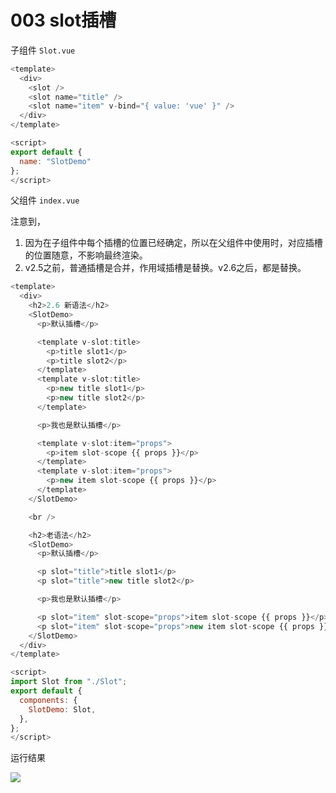 # 003 slot插槽

子组件 `Slot.vue`
``` js
<template>
  <div>
    <slot />
    <slot name="title" />
    <slot name="item" v-bind="{ value: 'vue' }" />
  </div>
</template>

<script>
export default {
  name: "SlotDemo"
};
</script>
```

父组件 `index.vue`

注意到，
1. 因为在子组件中每个插槽的位置已经确定，所以在父组件中使用时，对应插槽的位置随意，不影响最终渲染。
2. v2.5之前，普通插槽是合并，作用域插槽是替换。v2.6之后，都是替换。
``` js {5,16}
<template>
  <div>
    <h2>2.6 新语法</h2>
    <SlotDemo>
      <p>默认插槽</p>

      <template v-slot:title>
        <p>title slot1</p>
        <p>title slot2</p>
      </template>
      <template v-slot:title>
        <p>new title slot1</p>
        <p>new title slot2</p>
      </template>

      <p>我也是默认插槽</p>

      <template v-slot:item="props">
        <p>item slot-scope {{ props }}</p>
      </template>
      <template v-slot:item="props">
        <p>new item slot-scope {{ props }}</p>
      </template>
    </SlotDemo>

    <br />

    <h2>老语法</h2>
    <SlotDemo>
      <p>默认插槽</p>

      <p slot="title">title slot1</p>
      <p slot="title">new title slot2</p>

      <p>我也是默认插槽</p>

      <p slot="item" slot-scope="props">item slot-scope {{ props }}</p>
      <p slot="item" slot-scope="props">new item slot-scope {{ props }}</p>
    </SlotDemo>
  </div>
</template>

<script>
import Slot from "./Slot";
export default {
  components: {
    SlotDemo: Slot,
  },
};
</script>
```

运行结果

![](https://crane0.oss-cn-beijing.aliyuncs.com/blogMarkdown/03slot.png)